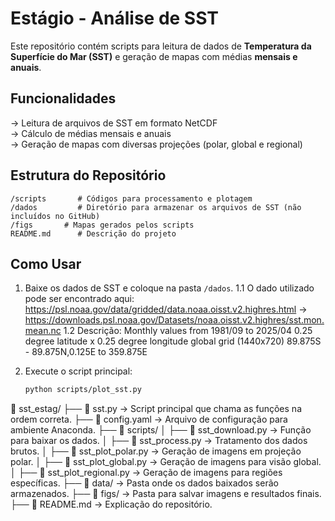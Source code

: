 #  Estágio - Análise de SST 

Este repositório contém scripts para leitura de dados de **Temperatura da Superfície do Mar (SST)** e geração de mapas com médias **mensais e anuais**.

##  Funcionalidades
-> Leitura de arquivos de SST em formato NetCDF  
-> Cálculo de médias mensais e anuais  
-> Geração de mapas com diversas projeções (polar, global e regional)  

##  Estrutura do Repositório
```
/scripts       # Códigos para processamento e plotagem  
/dados         # Diretório para armazenar os arquivos de SST (não incluídos no GitHub)  
/figs       # Mapas gerados pelos scripts  
README.md      # Descrição do projeto  
```

## Como Usar
1. Baixe os dados de SST e coloque na pasta `/dados`.
1.1 O dado utilizado pode ser encontrado aqui: https://psl.noaa.gov/data/gridded/data.noaa.oisst.v2.highres.html
-> https://downloads.psl.noaa.gov/Datasets/noaa.oisst.v2.highres/sst.mon.mean.nc
1.2 Descrição:
Monthly values from 1981/09 to 2025/04
0.25 degree latitude x 0.25 degree longitude global grid (1440x720)
89.875S - 89.875N,0.125E to 359.875E

2. Execute o script principal:  
   ```bash
   python scripts/plot_sst.py
   ```  
   
📂 sst_estag/
├── 📜 sst.py → Script principal que chama as funções na ordem correta.
├── 📜 config.yaml → Arquivo de configuração para ambiente Anaconda.
├── 📂 scripts/
│ ├── 📜 sst_download.py → Função para baixar os dados.
│ ├── 📜 sst_process.py → Tratamento dos dados brutos.
│ ├── 📜 sst_plot_polar.py → Geração de imagens em projeção polar.
│ ├── 📜 sst_plot_global.py → Geração de imagens para visão global.
│ ├── 📜 sst_plot_regional.py → Geração de imagens para regiões específicas.
├── 📂 data/ → Pasta onde os dados baixados serão armazenados.
├── 📂 figs/ → Pasta para salvar imagens e resultados finais.
├── 📜 README.md → Explicação do repositório.


